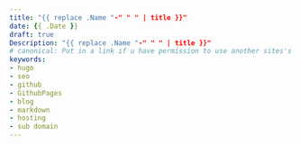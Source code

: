 ```yaml
---
title: "{{ replace .Name "-" " " | title }}"
date: {{ .Date }}
draft: true
Description: "{{ replace .Name "-" " " | title }}"
# canonical: Put in a link if u have permission to use another sites's content
keywords:
- hugo
- seo
- github
- GithubPages
- blog
- markdown
- hosting
- sub domain
---
```


